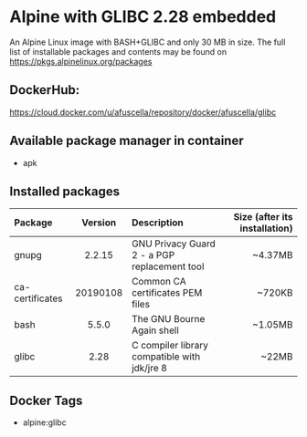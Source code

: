 # Alpine with GLIBC 2.28 embedded

An Alpine Linux image with BASH+GLIBC and only 30 MB in size. 
The full list of installable packages and contents may be found on https://pkgs.alpinelinux.org/packages

## DockerHub: 
https://cloud.docker.com/u/afuscella/repository/docker/afuscella/glibc

## Available package manager in container

* apk

## Installed packages

Package         | Version   | Description                                  | Size (after its installation)
:-------------- |:---------:|:---------------------------------------------|------------------------------:
gnupg           | 2.2.15    | GNU Privacy Guard 2 - a PGP replacement tool | ~4.37MB
ca-certificates | 20190108  | Common CA certificates PEM files             | ~720KB
bash            | 5.5.0     | The GNU Bourne Again shell                   | ~1.05MB
glibc           | 2.28      | C compiler library compatible with jdk/jre 8 | ~22MB

## Docker Tags
* alpine:glibc
